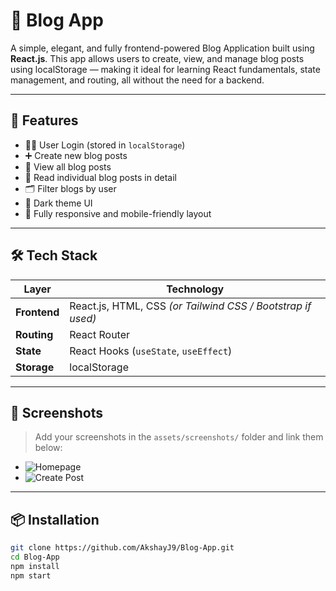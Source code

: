 # 📝 Blog App

A simple, elegant, and fully frontend-powered Blog Application built using **React.js**. This app allows users to create, view, and manage blog posts using localStorage — making it ideal for learning React fundamentals, state management, and routing, all without the need for a backend.

---

## 🚀 Features

- 🧑‍💻 User Login (stored in `localStorage`)
- ➕ Create new blog posts
- 📜 View all blog posts
- 👀 Read individual blog posts in detail
- 🗂 Filter blogs by user
- 🖤 Dark theme UI
- 📱 Fully responsive and mobile-friendly layout

---

## 🛠️ Tech Stack

| Layer        | Technology                      |
|--------------|----------------------------------|
| **Frontend** | React.js, HTML, CSS *(or Tailwind CSS / Bootstrap if used)* |
| **Routing**  | React Router                    |
| **State**    | React Hooks (`useState`, `useEffect`) |
| **Storage**  | localStorage                    |

---

## 📸 Screenshots

> Add your screenshots in the `assets/screenshots/` folder and link them below:

- ![Homepage](/assets/screenshots/homepage.png)
- ![Create Post](/assets/screenshots/create-post.png)

---

## 📦 Installation

```bash
git clone https://github.com/AkshayJ9/Blog-App.git
cd Blog-App
npm install
npm start
